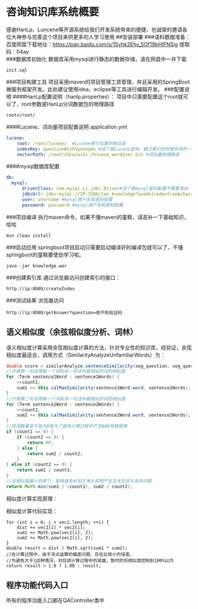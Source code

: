 # 咨询知识库系统概要
感谢HanLp、Luncene等开源系统给我们开发系统带来的便捷，也诚挚的邀请各位大神参与完善这个项目来供更多的人学习使用
##安装部署
###语料数据准备：
百度网盘下载地址：https://pan.baidu.com/s/1Syhk2Ehv_5Of19bHlFNSig 
提取码：04ay  
###数据库初始化
数据库采用mysql进行静态的数据存储，请在网盘中一并下载
```
init.sql
```
###项目构建工具
项目采用maven的项目管理工具管理，并且采用的SpringBoot微服务框架开发。此处建议使用idea、eclipse等工具进行编辑开发。
###配置说明
####HanLp配置说明（hanlp.properties）：
项目中只需要配置这个root就可以了，root参数是HanLp分词数据包的物理路径
``` properties
root=/root/
```
####Lucene、词向量项目配置说明
application.yml
``` yaml
lucene:
    root: /root/lucene/  #Lucene索引位置的根目录
    indexKey: questionWithSynonyms #这个是Lucene查询、建立索引的时候共享的一个key，这个key可以一直不改变
    vectorPath: /root/data/wiki_chinese_word2vec.bin #词向量物理路径
```
####mysql数据库配置
```yaml
db:
  mysql:
      driverClass: com.mysql.cj.jdbc.Driver#这个是mysql驱动配置不需要改动
      jdbcUrl: jdbc:mysql://IP:3306/tax_knowledge?useUnicode=true&characterEncoding=gb2312 #mysql地址端口号配置
      user: username #mysql用户名和密码配置
      password: password #mysql用户名和密码配置
```
###项目编译
执行maven命令，如果不懂maven的童鞋，请恶补一下基础知识，哈哈
```
mvn clean install 
```
###启动应用
springboot项目启动只需要启动编译好的编译包就可以了，不懂springboot的童鞋要使劲学习啦。
```
java -jar knowledge.war
```
###创建索引库
通过浏览器访问创建索引的接口：
```
http://ip:8080/createIndex
```
###测试结果
浏览器访问
```
http://ip:8080/getAnswer?question=收不到验证码
```
## 	语义相似度（余弦相似度分析、词林）
语义相似度计算采用余弦相似度计算的方法，针对专业性的知识库，经验证，余弦相似度最适合，调用方式（SimilarityAnalyzeUnfamiliarWords）为： 
``` java
double score = similarAnalyze.sentenceSimilarity(seg_question, seg_question2);
//计算第一句话得每一个词和另一句话中最相似的词的相似度
for (Term sentence1Word : sentence1Words) {
    ++count1;
    sum1 += this.calMaxSimilarity(sentence1Word.word, sentence2Words);
}
//计算第二句话得每一个词和另一句话中最相似的词的相似度
for (Term sentence2Word : sentence2Words) {
    ++count2;
    sum2 += this.calMaxSimilarity(sentence2Word.word, sentence1Words);
}
//检测数量是不是为0是为了避免计算过程中产生NAN导致报错
if (count1 == 0) {
    if (count2 == 0) {
        return 0F;
    } else {
        return sum2 / count2;
    }
} else if (count2 == 0) {
    return sum1 / count1;
}
//去相似度最小的那个，能够避免长短文本比较而产生文本包含关系的问题
return Math.min(sum1 / (count1), sum2 / count2);
```
相似度计算实现原理：

相似度计算代码实现：
```
for (int i = 0; i < vec1.length; ++i) {
    dist += vec1[i] * vec2[i];
    sum1 += Math.pow(vec1[i], 2);
    sum2 += Math.pow(vec2[i], 2);
}
double result = dist / Math.sqrt(sum1 * sum2);
//在计算过程中，由于浮点运算的偏差问题，存在比较小的误差，
//为避免大于1这种情况，对后续计算过程中的英雄，暂时的将相似度控制到100%以内
return result > 1.0 ? 1.0D : result;
```
##	程序功能代码入口
所有的程序功能入口都在QAController类中

